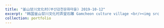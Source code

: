 ```yaml
---
title: "釜山甘川文化村(부산감천문화마을) 2019-10-12"
excerpt: "韩国釜山甘川文化村弄堂石雕 Gamcheon culture village <br/><img src='https://ieyjzhou.github.io/images/20191012_143916.jpg'>"
collection: portfolio
---
```


 
